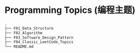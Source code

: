 # Programming Topics (编程主题)

```txt
.
├── F01_Data_Structure
├── F02_Algorithm
├── F03_Software_Design_Pattern
├── F04_Classic_LeetCode_Topics
└── README.md
```
